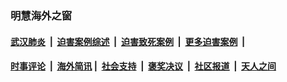 
### 明慧海外之窗

####  [武汉肺炎](indexes/365.md?t=02080400) &nbsp;|&nbsp;  [迫害案例综述](indexes/328.md?t=02080400) &nbsp;|&nbsp; [迫害致死案例](indexes/277.md?t=02080400)  &nbsp;|&nbsp; [更多迫害案例](indexes/81.md?t=02080400)  &nbsp;|&nbsp; 
####  [时事评论](indexes/19.md?t=02080400) &nbsp;|&nbsp; [海外简讯](indexes/245.md?t=02080400)&nbsp;|&nbsp;  [社会支持](indexes/140.md?t=02080400) &nbsp;|&nbsp; [褒奖决议](indexes/282.md?t=02080400) &nbsp;|&nbsp; [社区报道](indexes/91.md?t=02080400)  &nbsp;|&nbsp; [天人之间](indexes/78.md?t=02080400) 

